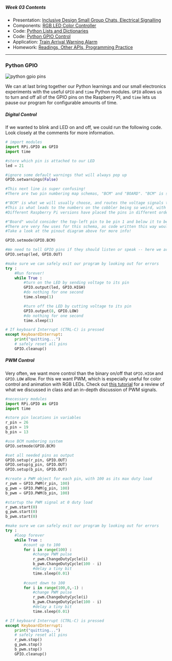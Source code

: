 ##### Week 03 Contents
- Presentation: [Inclusive Design Small Group Chats, Electrical Signalling](readme.md)
- Components: [RGB LED Color Controller](circuits.md)
- Code: [Python Lists and Dictionaries](python-lists.md)
- Code: [Python GPIO Control](python-gpio.md)
- Application: [Train Arrival Warning Alarm](application.md)
- Homework: [Readings, Other APIs, Programming Practice](homework.md)
    
-----

### Python GPIO

![python gpio pins](https://www.jameco.com/Jameco/workshop/circuitnotes/raspberry_pi_circuit_note_fig2.jpg)

We can at last bring together our Python learnings and our small electronics experiments with the useful `GPIO` and `time` Python modules. `GPIO` allows us to turn and off all of the GPIO pins on the Raspberry PI, and `time` lets us pause our program for configurable amounts of time.

##### Digital Control

If we wanted to blink and LED on and off, we could run the following code. Look closely at the comments for more information.

```python
# import modules
import RPi.GPIO as GPIO
import time  

#store which pin is attached to our LED
led = 21

#ignore some default warnings that will always pop up
GPIO.setwarnings(False)

#This next line is super confusing!
#There are two pin numbering map schemas, "BCM" and "BOARD". "BCM" is short for "Broadcom," the fabricator of the Raspberry Pi processor. See the image at the bottom of this page for more info.

#"BCM" is what we will usually choose, and routes the voltage signals to the pin as it is counted on the processor directly.
#This is what leads to the numbers on the cobbler being so weird, with the pin numbering showing no pattern in their placement (13,19,26 are next to each other!)
#Different Raspberry Pi versions have placed the pins in different orders, so we usually want to use BCM numbering.

#"Board" would consider the top-left pin to be pin 1 and below it to be pin 0, with even numbers in the bottom row and odd in the top row. 
#There are very few uses for this schema, as code written this way would only work on one version of the Raspberry Pi.
#Take a look at the pinout diagram above for more info!

GPIO.setmode(GPIO.BCM)     

#We need to tell GPIO pins if they should listen or speak -- here we are telling our LED pin to send voltage out, rather than listen for voltage in.
GPIO.setup(led, GPIO.OUT)   

#make sure we can safely exit our program by looking out for errors
try :
    #Run forever! 
    while True :
        #turn on the LED by sending voltage to its pin
        GPIO.output(led, GPIO.HIGH) 
        #do nothing for one second
        time.sleep(1)             

        #turn off the LED by cutting voltage to its pin  
        GPIO.output(8, GPIO.LOW) 
        #do nothing for one second
        time.sleep(1)                  

# If keyboard Interrupt (CTRL-C) is pressed
except KeyboardInterrupt:
    print("quitting...")
    # safely reset all pins
    GPIO.cleanup()  
```

##### PWM Control

Very often, we want more control than the binary on/off that `GPIO.HIGH` and `GPIO.LOW` allow. For this we want PWM, which is especially useful for color control and animation with RGB LEDs. Check out [this tutorial](https://electronicshobbyists.com/raspberry-pi-pwm-tutorial-control-brightness-of-led-and-servo-motor/) for a review of what we discussed in class and an in-depth discussion of PWM signals.

```python
#necessary modules
import RPi.GPIO as GPIO     
import time

#store pin locations in variables
r_pin = 26
g_pin = 19
b_pin = 13

#use BCM numbering system
GPIO.setmode(GPIO.BCM)          

#set all needed pins as output
GPIO.setup(r_pin, GPIO.OUT)   
GPIO.setup(g_pin, GPIO.OUT)   
GPIO.setup(b_pin, GPIO.OUT)   

#create a PWM object for each pin, with 100 as its max duty load
r_pwm = GPIO.PWM(r_pin, 100)    
g_pwm = GPIO.PWM(g_pin, 100)    
b_pwm = GPIO.PWM(b_pin, 100)    

#startup the PWM signal at 0 duty load
r_pwm.start(0)
g_pwm.start(0)
b_pwm.start(0)

#make sure we can safely exit our program by looking out for errors
try :
    #loop forever
    while True :
        #count up to 100
        for i in range(100) :
            #change PWM pulse
            r_pwm.ChangeDutyCycle(i)
            b_pwm.ChangeDutyCycle(100 - i)
            #delay a tiny bit
            time.sleep(0.01)
        
        #count down to 100    
        for i in range(100,0,-1) : 
            #change PWM pulse
            r_pwm.ChangeDutyCycle(i)
            b_pwm.ChangeDutyCycle(100 - i)
            #delay a tiny bit
            time.sleep(0.01)

# If keyboard Interrupt (CTRL-C) is pressed
except KeyboardInterrupt:
    print("quitting...")
    # safely reset all pins
    r_pwm.stop()      
    g_pwm.stop()      
    b_pwm.stop()      
    GPIO.cleanup()
```
